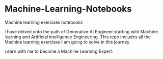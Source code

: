 # Machine-Learning-Notebooks
Machine learning exercises notebooks

I have delved onto the path of Generative AI Engineer starting with Machine learning and Artificial intelligence Engineering. This repo includes all the Machine learning exercises I am going to solve in this journey.

Learn with me to become a Machine Learning Expert. 
